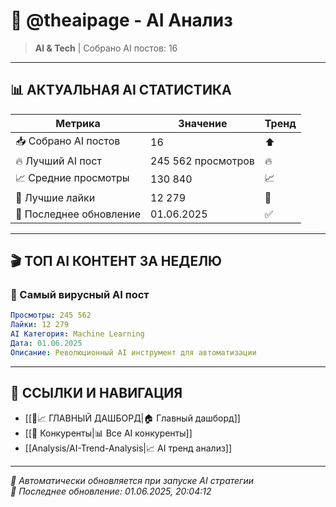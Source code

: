# 🤖 @theaipage - AI Анализ

> **AI & Tech** | Собрано AI постов: 16

---

## 📊 **АКТУАЛЬНАЯ AI СТАТИСТИКА**

| Метрика | Значение | Тренд |
|---------|----------|-------|
| 📥 Собрано AI постов | 16 | ⬆️ |
| 🔥 Лучший AI пост | 245 562 просмотров | 🔥 |
| 📈 Средние просмотры | 130 840 | 📈 |
| 💬 Лучшие лайки | 12 279 | 💬 |
| 📅 Последнее обновление | 01.06.2025 | ✅ |

---

## 🎬 **ТОП AI КОНТЕНТ ЗА НЕДЕЛЮ**

### 🥇 Самый вирусный AI пост
```yaml
Просмотры: 245 562
Лайки: 12 279
AI Категория: Machine Learning
Дата: 01.06.2025
Описание: Революционный AI инструмент для автоматизации
```

---

## 🔗 **ССЫЛКИ И НАВИГАЦИЯ**

- [[🤖📈 ГЛАВНЫЙ ДАШБОРД|🏠 Главный дашборд]]
- [[👥 Конкуренты|📊 Все AI конкуренты]]
- [[Analysis/AI-Trend-Analysis|📈 AI тренд анализ]]

---

*🤖 Автоматически обновляется при запуске AI стратегии*  
*📅 Последнее обновление: 01.06.2025, 20:04:12*
